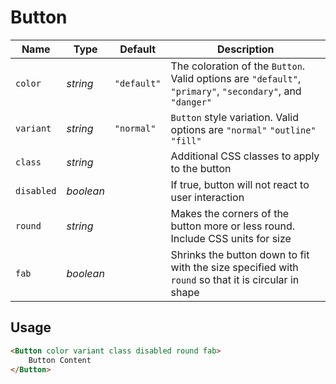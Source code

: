 # Button

| Name | Type | Default | Description |
| --- | --- | --- | --- |
| `color` | _string_ | `"default"` | The coloration of the `Button`. Valid options are `"default"`, `"primary"`, `"secondary"`, and `"danger"`
| `variant` | _string_ | `"normal"` | `Button` style variation. Valid options are `"normal"` `"outline"` `"fill"`
| `class` | _string_ | | Additional CSS classes to apply to the button
| `disabled` | _boolean_ | | If true, button will not react to user interaction
| `round` | _string_ | | Makes the corners of the button more or less round. Include CSS units for size
| `fab` | _boolean_ | | Shrinks the button down to fit with the size specified with `round` so that it is circular in shape

## Usage
```html
<Button color variant class disabled round fab>
    Button Content
</Button>
```
